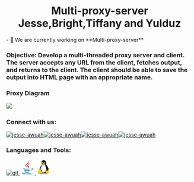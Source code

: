 <h1 align="center">Multi-proxy-server Jesse,Bright,Tiffany and Yulduz</h1>
- 🔭 We are currently working on **Multi-proxy-server**
<h3 align="left">Objective:
Develop a multi-threaded proxy server and client. The server accepts any URL from the client, fetches output, and returns to the client. The client should be able to save the output into HTML page with an appropriate name.</h3>


<h3 align="left">Proxy Diagram</h3>
<img  src="https://www.google.com/url?sa=i&url=https%3A%2F%2Fwww.linkedin.com%2Fpulse%2Fproxy-server-system-design-primers-md-imtiyaz-hossain&psig=AOvVaw14wy6mWgICN8h_aAdiWw0L&ust=1698438221582000&source=images&cd=vfe&opi=89978449&ved=0CBAQjRxqFwoTCLCu-srFlIIDFQAAAAAdAAAAABAQ"/>

<h3 align="left">Connect with us:</h3>
<p style="display: flex; align-items: center;">
    <a href="https://www.linkedin.com/in/jesse-awuah/" target="_blank">
        <img src="https://raw.githubusercontent.com/rahuldkjain/github-profile-readme-generator/master/src/images/icons/Social/linked-in-alt.svg" alt="jesse-awuah" height="30" width="40" />
    </a>
    <a href="https://www.linkedin.com/in/nnaemeka-odedo-b67297230/" target="_blank">
        <img src="https://raw.githubusercontent.com/rahuldkjain/github-profile-readme-generator/master/src/images/icons/Social/linked-in-alt.svg" alt="jesse-awuah" height="30" width="40" />
    </a>
    <a href="https://www.linkedin.com/in/tiffanyiriogbe/" target="_blank">
        <img src="https://raw.githubusercontent.com/rahuldkjain/github-profile-readme-generator/master/src/images/icons/Social/linked-in-alt.svg" alt="jesse-awuah" height="30" width="40" />
    </a>
    <a href="https://www.linkedin.com/in/yulduzm1/" target="_blank">
        <img src="https://raw.githubusercontent.com/rahuldkjain/github-profile-readme-generator/master/src/images/icons/Social/linked-in-alt.svg" alt="jesse-awuah" height="30" width="40" />
    </a>
</p>

<h3 align="left">Languages and Tools:</h3>
<p align="left"> <a href="https://git-scm.com/" target="_blank" rel="noreferrer"> <img src="https://www.vectorlogo.zone/logos/git-scm/git-scm-icon.svg" alt="git" width="40" height="40"/> </a> <a href="https://www.java.com" target="_blank" rel="noreferrer"> <img src="https://raw.githubusercontent.com/devicons/devicon/master/icons/java/java-original.svg" alt="java" width="40" height="40"/> </a> <a href="https://www.linux.org/" target="_blank" rel="noreferrer"> <img src="https://raw.githubusercontent.com/devicons/devicon/master/icons/linux/linux-original.svg" alt="linux" width="40" height="40"/> </a> </p>
